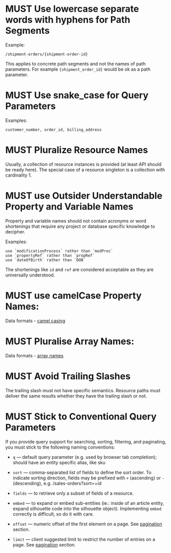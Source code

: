 # MUST Use lowercase separate words with hyphens for Path Segments

Example:

``` http
/shipment-orders/{shipment-order-id}
```

This applies to concrete path segments and not the names of path
parameters. For example `{shipment_order_id}` would be ok as a path
parameter.

# MUST Use snake_case for Query Parameters

Examples:

    customer_number, order_id, billing_address

# MUST Pluralize Resource Names

Usually, a collection of resource instances is provided (at least API
should be ready here). The special case of a resource singleton is a
collection with cardinality 1.

# MUST use Outsider Understandable Property and Variable Names

Property and variable names should not contain acronyms or word shortenings that require any project or database specific knowledge to decipher. 

Examples:

    use `modificationProcess` rather than `modProc`
    use `propertyRef` rather than `propRef`
    use `dateOfBirth` rather than `DOB`

The shortenings like `id` and `ref` are considered acceptable as they are universally understood.

# MUST use camelCase Property Names:

Data formats - [camel casing](data-formats.md#must-use-camelcase-property-names-a-za-z0-9)

# MUST Pluralise Array Names:

Data formats - [array names](data-formats.md#must-pluralise-array-names)

# MUST Avoid Trailing Slashes

The trailing slash must not have specific semantics. Resource paths must
deliver the same results whether they have the trailing slash or not.

# MUST Stick to Conventional Query Parameters

If you provide query support for searching, sorting, filtering, and
paginating, you must stick to the following naming conventions:

  - `q` — default query parameter (e.g. used by browser tab completion);
    should have an entity specific alias, like sku

  - `sort` — comma-separated list of fields
    to define the sort order. To indicate sorting direction, fields may
    be prefixed with `+` (ascending) or `-` (descending), e.g.
    /sales-orders?sort=+id

  - `fields` — to retrieve only a subset of fields of a resource.

  - `embed` — to expand or embed sub-entities (ie.: inside of an
    article entity, expand silhouette code into the silhouette object).
    Implementing `embed` correctly is difficult, so do it with care.

  - `offset` — numeric offset of the first element on a page. See
    [pagination](pagination.md) section.

  - `limit` — client suggested limit to restrict the number of entries
    on a page. See [pagination](pagination.md) section.
